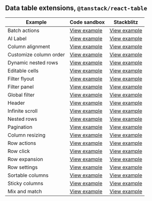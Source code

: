## Data table extensions, `@tanstack/react-table`

| Example                | Code sandbox                                                                                                             | Stackblitz                                                                                                             |
| ---------------------- | ------------------------------------------------------------------------------------------------------------------------ | ---------------------------------------------------------------------------------------------------------------------- |
| Batch actions          | [View example](https://codesandbox.io/s/github/carbon-design-system/tanstack-carbon/tree/main/react/batch-actions)       | [View example](https://stackblitz.com/github/carbon-design-system/tanstack-carbon/tree/main/react/batch-actions)       |
| AI Label               | [View example](https://codesandbox.io/s/github/carbon-design-system/tanstack-carbon/tree/main/react/ai-label)            | [View example](https://stackblitz.com/github/carbon-design-system/tanstack-carbon/tree/main/react/ai-label)            |
| Column alignment       | [View example](https://codesandbox.io/s/github/carbon-design-system/tanstack-carbon/tree/main/react/column-alignment)    | [View example](https://stackblitz.com/github/carbon-design-system/tanstack-carbon/tree/main/react/column-alignment)    |
| Customize column order | [View example](https://codesandbox.io/s/github/carbon-design-system/tanstack-carbon/tree/main/react/customizeColumns)    | [View example](https://stackblitz.com/github/carbon-design-system/tanstack-carbon/tree/main/react/customizeColumns)    |
| Dynamic nested rows    | [View example](https://codesandbox.io/s/github/carbon-design-system/tanstack-carbon/tree/main/react/dynamic-nested-rows) | [View example](https://stackblitz.com/github/carbon-design-system/tanstack-carbon/tree/main/react/dynamic-nested-rows) |
| Editable cells         | [View example](https://codesandbox.io/s/github/carbon-design-system/tanstack-carbon/tree/main/react/editableCells)       | [View example](https://stackblitz.com/github/carbon-design-system/tanstack-carbon/tree/main/react/editableCells)       |
| Filter flyout          | [View example](https://codesandbox.io/s/github/carbon-design-system/tanstack-carbon/tree/main/react/filterFlyout)        | [View example](https://stackblitz.com/github/carbon-design-system/tanstack-carbon/tree/main/react/filterFlyout)        |
| Filter panel           | [View example](https://codesandbox.io/s/github/carbon-design-system/tanstack-carbon/tree/main/react/filterPanel)         | [View example](https://stackblitz.com/github/carbon-design-system/tanstack-carbon/tree/main/react/filterPanel)         |
| Global filter          | [View example](https://codesandbox.io/s/github/carbon-design-system/tanstack-carbon/tree/main/react/globalFilter)        | [View example](https://stackblitz.com/github/carbon-design-system/tanstack-carbon/tree/main/react/globalFilter)        |
| Header                 | [View example](https://codesandbox.io/s/github/carbon-design-system/tanstack-carbon/tree/main/react/header)              | [View example](https://stackblitz.com/github/carbon-design-system/tanstack-carbon/tree/main/react/header)              |
| Infinite scroll        | [View example](https://codesandbox.io/s/github/carbon-design-system/tanstack-carbon/tree/main/react/infiniteScroll)      | [View example](https://stackblitz.com/github/carbon-design-system/tanstack-carbon/tree/main/react/infiniteScroll)      |
| Nested rows            | [View example](https://codesandbox.io/s/github/carbon-design-system/tanstack-carbon/tree/main/react/nestedRows)          | [View example](https://stackblitz.com/github/carbon-design-system/tanstack-carbon/tree/main/react/nestedRows)          |
| Pagination             | [View example](https://codesandbox.io/s/github/carbon-design-system/tanstack-carbon/tree/main/react/pagination)          | [View example](https://stackblitz.com/github/carbon-design-system/tanstack-carbon/tree/main/react/pagination)          |
| Column resizing        | [View example](https://codesandbox.io/s/github/carbon-design-system/tanstack-carbon/tree/main/react/resizing)            | [View example](https://stackblitz.com/github/carbon-design-system/tanstack-carbon/tree/main/react/resizing)            |
| Row actions            | [View example](https://codesandbox.io/s/github/carbon-design-system/tanstack-carbon/tree/main/react/row-actions)         | [View example](https://stackblitz.com/github/carbon-design-system/tanstack-carbon/tree/main/react/row-actions)         |
| Row click              | [View example](https://codesandbox.io/s/github/carbon-design-system/tanstack-carbon/tree/main/react/row-click)           | [View example](https://stackblitz.com/github/carbon-design-system/tanstack-carbon/tree/main/react/row-click)           |
| Row expansion          | [View example](https://codesandbox.io/s/github/carbon-design-system/tanstack-carbon/tree/main/react/rowExpansion)        | [View example](https://stackblitz.com/github/carbon-design-system/tanstack-carbon/tree/main/react/rowExpansion)        |
| Row settings           | [View example](https://codesandbox.io/s/github/carbon-design-system/tanstack-carbon/tree/main/react/row-settings)        | [View example](https://stackblitz.com/github/carbon-design-system/tanstack-carbon/tree/main/react/row-settings)        |
| Sortable columns       | [View example](https://codesandbox.io/s/github/carbon-design-system/tanstack-carbon/tree/main/react/sortable)            | [View example](https://stackblitz.com/github/carbon-design-system/tanstack-carbon/tree/main/react/sortable)            |
| Sticky columns         | [View example](https://codesandbox.io/s/github/carbon-design-system/tanstack-carbon/tree/main/react/sticky-columns)      | [View example](https://stackblitz.com/github/carbon-design-system/tanstack-carbon/tree/main/react/sticky-columns)      |
| Mix and match          | [View example](https://codesandbox.io/s/github/carbon-design-system/tanstack-carbon/tree/main/react/mix-and-match)       | [View example](https://stackblitz.com/github/carbon-design-system/tanstack-carbon/tree/main/react/mix-and-match)       |
